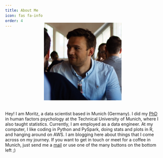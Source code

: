 ```yaml
---
title: About Me
icon: fas fa-info
order: 4
---
```


<figure style="width: 50%; margin: -2rem auto 2rem;">
  <img src="/resources/images/pic.jpg"/>
</figure>

Hey! I am Moritz, a data scientist based in Munich (Germany). I did my [PhD](https://mediatum.ub.tum.de/doc/1432904/1432904.pdf) in human factors psychology at the Technical University of Munich, where I also taught statistics. Currently, I am employed as a data engineer. At my computer, I like coding in Python and PySpark, doing stats and plots in R, and hanging around on AWS. I am blogging here about things that I come across on my journey. If you want to get in touch or meet for a coffee in Munich, just send me a <a href="mailto:koerber.moritz@gmail.com">mail</a> or use one of the many buttons on the bottom left ;)
